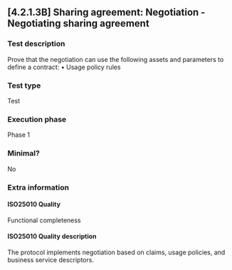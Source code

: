 
## [4.2.1.3B] Sharing agreement: Negotiation - Negotiating sharing agreement
 
### Test description
Prove that the negotiation can use the following assets and parameters to define a contract:
•	Usage policy rules
 
### Test type
Test
 
### Execution phase
Phase 1
 
### Minimal?
No
 
### Extra information
#### ISO25010 Quality
Functional completeness
#### ISO25010 Quality description
The protocol implements negotiation based on claims, usage policies, and business service descriptors.
    